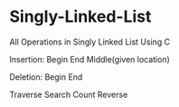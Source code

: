 # Singly-Linked-List
All Operations in Singly Linked List Using C

Insertion:
          Begin
          End
          Middle(given location)
          
Deletion:
          Begin
          End
          
Traverse
Search
Count
Reverse

